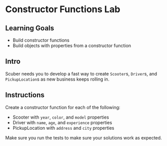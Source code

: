 # Constructor Functions Lab

## Learning Goals

- Build constructor functions
- Build objects with properties from a constructor function

## Intro

Scuber needs you to develop a fast way to create `Scooter`s, `Driver`s, and `PickupLocation`s as new business keeps rolling in.

## Instructions

Create a constructor function for each of the following:

- Scooter with `year`, `color`, and `model` properties
- Driver with `name`, `age`, and `experience` properties
- PickupLocation with `address` and `city` properties

Make sure you run the tests to make sure your solutions work as expected.
